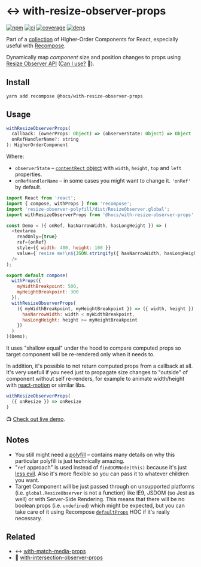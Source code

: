 # :left_right_arrow: with-resize-observer-props

[![npm](https://img.shields.io/npm/v/@hocs/with-resize-observer-props.svg?style=flat-square)](https://www.npmjs.com/package/@hocs/with-resize-observer-props) [![ci](https://img.shields.io/travis/deepsweet/hocs/master.svg?style=flat-square)](https://travis-ci.org/deepsweet/hocs) [![coverage](https://img.shields.io/codecov/c/github/deepsweet/hocs/master.svg?style=flat-square)](https://codecov.io/github/deepsweet/hocs) [![deps](https://david-dm.org/deepsweet/hocs.svg?path=packages/with-resize-observer-props&style=flat-square)](https://david-dm.org/deepsweet/hocs?path=packages/with-resize-observer-props)

Part of a [collection](https://github.com/deepsweet/hocs) of Higher-Order Components for React, especially useful with [Recompose](https://github.com/acdlite/recompose).

Dynamically map *component* size and position changes to props using [Resize Observer API](https://github.com/WICG/ResizeObserver) ([Can I use?](https://caniuse.com/#feat=resizeobserver) :see_no_evil:).

## Install

```
yarn add recompose @hocs/with-resize-observer-props
```

## Usage

```js
withResizeObserverProps(
  callback: (ownerProps: Object) => (observerState: Object) => Object | void,
  onRefHandlerName?: string
): HigherOrderComponent
```

Where:

* `observerState` – [`contentRect` object](https://wicg.github.io/ResizeObserver/#dom-resizeobserverentry-contentrect) with `width`, `height`, `top` and `left` properties.
* `onRefHandlerName` – in some cases you might want to change it. `'onRef'` by default.

```js
import React from 'react';
import { compose, withProps } from 'recompose';
import 'resize-observer-polyfill/dist/ResizeObserver.global';
import withResizeObserverProps from '@hocs/with-resize-observer-props';

const Demo = ({ onRef, hasNarrowWidth, hasLongHeight }) => (
  <textarea
    readOnly={true}
    ref={onRef}
    style={{ width: 400, height: 100 }}
    value={`resize me!\n${JSON.stringify({ hasNarrowWidth, hasLongHeight })}`}
  />
);

export default compose(
  withProps({
    myWidthBreakpoint: 500,
    myHeightBreakpoint: 300
  }),
  withResizeObserverProps(
    ({ myWidthBreakpoint, myHeightBreakpoint }) => ({ width, height }) => ({
      hasNarrowWidth: width < myWidthBreakpoint,
      hasLongHeight: height >= myHeightBreakpoint
    })
  )
)(Demo);
```

It uses "shallow equal" under the hood to compare computed props so target component will be re-rendered only when it needs to.

In addition, it's possible to not return computed props from a callback at all. It's very usefull if you need just to propagate size changes to "outside" of component without self re-renders, for example to animate width/height with [react-motion](https://github.com/chenglou/react-motion) or similar libs.

```js
withResizeObserverProps(
  ({ onResize }) => onResize
)
```

:tv: [Check out live demo](https://www.webpackbin.com/bins/-KsUVUj_IHaULBEW0oKx).

## Notes

* You still might need a [polyfill](https://github.com/que-etc/resize-observer-polyfill) – contains many details on why this particular polyfill is just technically amazing.
* "`ref` approach" is used instead of `findDOMNode(this)` because it's just [less evil](https://facebook.github.io/react/docs/refs-and-the-dom.html#exposing-dom-refs-to-parent-components). Also it's more flexible so you can pass it to whatever children you want.
* Target Component will be just passed through on unsupported platforms (i.e. `global.ResizeObserver` is not a function) like IE9, JSDOM (so Jest as well) or with Server-Side Rendering. This means that there will be no boolean props (i.e. `undefined`) which might be expected, but you can take care of it using Recompose [`defaultProps`](https://github.com/acdlite/recompose/blob/master/docs/API.md#defaultprops) HOC if it's really necessary.

## Related

* :left_right_arrow: [with-match-media-props](../with-match-media-props)
* :eyes: [with-intersection-observer-props](../with-intersection-observer-props)
